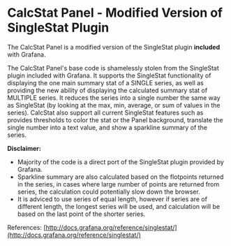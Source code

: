 # CalcStat Panel -  Modified Version of SingleStat Plugin

The CalcStat Panel is a modified version of the SingleStat plugin **included** with Grafana.

The CalcStat Panel's base code is shamelessly stolen from the SingleStat plugin included with Grafana. It supports the SingleStat functionality of displaying the one main summary stat of a SINGLE series, as well as providing the new ability of displaying the calculated summary stat of MULTIPLE series. It reduces the series into a single number the same way as SingleStat (by looking at the max, min, average, or sum of values in the series). CalcStat also support all current SingleStat features such as provides thresholds to color the stat or the Panel background, translate the single number into a text value, and show a sparkline summary of the series.

**Disclaimer:** 
* Majority of the code is a direct port of the SingleStat plugin provided by Grafana.
* Sparkline summary are also calculated based on the flotpoints returned in the series, in cases where large number of points are returned from series, the calculation could potentially slow down the browser.
* It is adviced to use series of equal length, however if series are of different length, the longest series will be used, and calculation will be based on the last point of the shorter series.

References:
[http://docs.grafana.org/reference/singlestat/](http://docs.grafana.org/reference/singlestat/)
